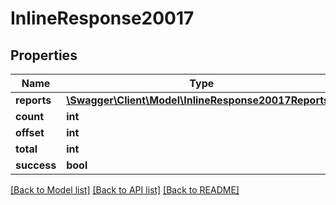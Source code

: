 # InlineResponse20017

## Properties
Name | Type | Description | Notes
------------ | ------------- | ------------- | -------------
**reports** | [**\Swagger\Client\Model\InlineResponse20017Reports[]**](InlineResponse20017Reports.md) |  | [optional] 
**count** | **int** |  | [optional] 
**offset** | **int** |  | [optional] 
**total** | **int** |  | [optional] 
**success** | **bool** |  | [optional] 

[[Back to Model list]](../../README.md#documentation-for-models) [[Back to API list]](../../README.md#documentation-for-api-endpoints) [[Back to README]](../../README.md)

